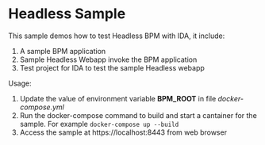 # Headless Sample

This sample demos how to test Headless BPM with IDA, it include:

1. A sample BPM application
2. Sample Headless Webapp invoke the BPM application
3. Test project for IDA to test the sample Headless webapp

Usage:

1. Update the value of environment variable **BPM_ROOT** in file *docker-compose.yml*
2. Run the docker-compose command to build and start a cantainer for the sample. For example `docker-compose up --build`
3. Access the sample at https://localhost:8443 from web browser